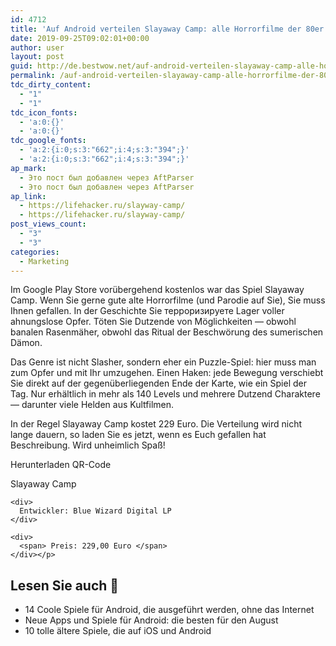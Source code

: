 ```yaml
---
id: 4712
title: 'Auf Android verteilen Slayaway Camp: alle Horrorfilme der 80er in einem Spiel'
date: 2019-09-25T09:02:01+00:00
author: user
layout: post
guid: http://de.bestwow.net/auf-android-verteilen-slayaway-camp-alle-horrorfilme-der-80er-in-einem-spiel/
permalink: /auf-android-verteilen-slayaway-camp-alle-horrorfilme-der-80er-in-einem-spiel/
tdc_dirty_content:
  - "1"
  - "1"
tdc_icon_fonts:
  - 'a:0:{}'
  - 'a:0:{}'
tdc_google_fonts:
  - 'a:2:{i:0;s:3:"662";i:4;s:3:"394";}'
  - 'a:2:{i:0;s:3:"662";i:4;s:3:"394";}'
ap_mark:
  - Это пост был добавлен через AftParser
  - Это пост был добавлен через AftParser
ap_link:
  - https://lifehacker.ru/slayway-camp/
  - https://lifehacker.ru/slayway-camp/
post_views_count:
  - "3"
  - "3"
categories:
  - Marketing
---
```

Im Google Play Store vorübergehend kostenlos war das Spiel Slayaway Camp. Wenn Sie gerne gute alte Horrorfilme (und Parodie auf Sie), Sie muss Ihnen gefallen. In der Geschichte Sie терроризируете Lager voller ahnungslose Opfer. Töten Sie Dutzende von Möglichkeiten — obwohl banalen Rasenmäher, obwohl das Ritual der Beschwörung des sumerischen Dämon.</p> 

Das Genre ist nicht Slasher, sondern eher ein Puzzle-Spiel: hier muss man zum Opfer und mit Ihr umzugehen. Einen Haken: jede Bewegung verschiebt Sie direkt auf der gegenüberliegenden Ende der Karte, wie ein Spiel der Tag. Nur erhältlich in mehr als 140 Levels und mehrere Dutzend Charaktere — darunter viele Helden aus Kultfilmen.

In der Regel Slayaway Camp kostet 229 Euro. Die Verteilung wird nicht lange dauern, so laden Sie es jetzt, wenn es Euch gefallen hat Beschreibung. Wird unheimlich Spaß!

<div>
  <div>
  </div>
  
  <div>
  </div>
  
  <div>
    <div>
      Herunterladen <span>QR-Code </span>
    </div></p>
  </div>
  
  <div>
    <div>
      Slayaway Camp
    </div>
    
    <div>
      Entwickler: Blue Wizard Digital LP
    </div>
    
    <div>
      <span> Preis: 229,00 Euro </span>
    </div></p>
  </div></p>
</div>

<div>
  <h2 class="read-also__title">
    <span>Lesen Sie auch</span> <span>🧐 </span>
  </h2>
  
  <ul class="read-also__list">
    <li>
      14 Coole Spiele für Android, die ausgeführt werden, ohne das Internet
    </li>
    <li>
      Neue Apps und Spiele für Android: die besten für den August
    </li>
    <li>
      10 tolle ältere Spiele, die auf iOS und Android
    </li>
  </ul>
</div>